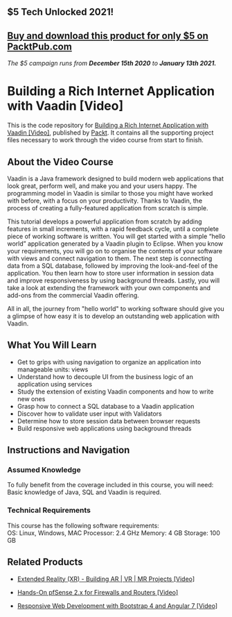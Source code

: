 ## $5 Tech Unlocked 2021!
[Buy and download this product for only $5 on PacktPub.com](https://www.packtpub.com/)
-----
*The $5 campaign         runs from __December 15th 2020__ to __January 13th 2021.__*

# Building a Rich Internet Application with Vaadin [Video]
This is the code repository for [Building a Rich Internet Application with Vaadin [Video]](https://www.packtpub.com/web-development/building-rich-internet-application-vaadin-video?utm_source=github&utm_medium=repository&utm_campaign=9781783288922), published by [Packt](https://www.packtpub.com/?utm_source=github). It contains all the supporting project files necessary to work through the video course from start to finish.
## About the Video Course
Vaadin is a Java framework designed to build modern web applications that look great, perform well, and make you and your users happy. The programming model in Vaadin is similar to those you might have worked with before, with a focus on your productivity. Thanks to Vaadin, the process of creating a fully-featured application from scratch is simple.

This tutorial develops a powerful application from scratch by adding features in small increments, with a rapid feedback cycle, until a complete piece of working software is written. You will get started with a simple “hello world” application generated by a Vaadin plugin to Eclipse. When you know your requirements, you will go on to organise the contents of your software with views and connect navigation to them. The next step is connecting data from a SQL database, followed by improving the look-and-feel of the application. You then learn how to store user information in session data and improve responsiveness by using background threads. Lastly, you will take a look at extending the framework with your own components and add-ons from the commercial Vaadin offering. 

All in all, the journey from "hello world" to working software should give you a glimpse of how easy it is to develop an outstanding web application with Vaadin.

<H2>What You Will Learn</H2>
<DIV class=book-info-will-learn-text>
<UL>
<LI>Get to grips with using navigation to organize an application into manageable units: views 
<LI>Understand how to decouple UI from the business logic of an application using services 
<LI>Study the extension of existing Vaadin components and how to write new ones 
<LI>Grasp how to connect a SQL database to a Vaadin application 
<LI>Discover how to validate user input with Validators 
<LI>Determine how to store session data between browser requests 
<LI>Build responsive web applications using background threads </LI></UL></DIV>

## Instructions and Navigation
### Assumed Knowledge
To fully benefit from the coverage included in this course, you will need:<br/>
Basic knowledge of Java, SQL and Vaadin is required.
### Technical Requirements
This course has the following software requirements:<br/>
OS: Linux, Windows, MAC
Processor: 2.4 GHz
Memory: 4 GB
Storage: 100 GB

## Related Products
* [Extended Reality (XR) - Building AR | VR | MR Projects [Video]](https://www.packtpub.com/game-development/extended-reality-xr-building-ar-vr-mr-projects-video?utm_source=github&utm_medium=repository&utm_campaign=9781838559694)

* [Hands-On pfSense 2.x for Firewalls and Routers [Video]](https://www.packtpub.com/networking-and-servers/hands-pfsense-2x-firewalls-and-routers-video?utm_source=github&utm_medium=repository&utm_campaign=9781789805017)

* [Responsive Web Development with Bootstrap 4 and Angular 7 [Video]](https://www.packtpub.com/web-development/responsive-web-development-bootstrap-4-and-angular-7-video?utm_source=github&utm_medium=repository&utm_campaign=9781789615272)

